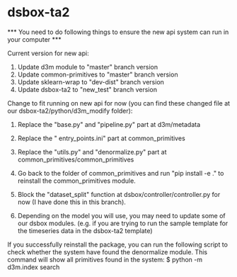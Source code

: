 # dsbox-ta2
*** You need to do following things to ensure the new api system can run in your computer ***

Current version for new api:
1.	Update d3m module to "master" branch version
2.	Update common-primitives to "master" branch version
3.	Update sklearn-wrap to "dev-dist" branch version
4.	Update dsbox-ta2 to "new_test" branch version

Change to fit running on new api for now 
(you can find these changed file at our dsbox-ta2/python/d3m_modify folder):
1.	Replace the "base.py" and "pipeline.py" part at d3m/metadata
2.	Replace the " entry_points.ini" part at common_primitives
3.	Replace the "utils.py" and "denormalize.py" part at common_primitives/common_primitives
3.  Go back to the folder of common_primitives and run "pip install -e ." to reinstall the common_primitives module.

4.	Block the "dataset_split" function at dsbox/controller/controller.py for now (I have done this in this branch).
5.	Depending on the model you will use, you may need to update some of our dsbox modules. (e.g. if you are trying to run the sample template for the timeseries data in the dsbox-ta2 template)

If you successfully reinstall the package, you can run the following script to check whether the system have found the denormalize module.
This command will show all primitives found in the system:
$ python -m d3m.index search
